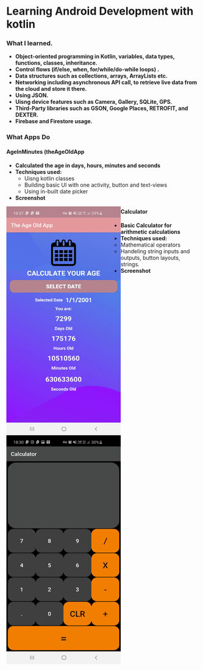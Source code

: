 # Learning Android Development with kotlin

### What I learned.
* **Object-oriented programming in Kotlin, variables, data types, functions, classes, inheritance.**
* **Control flows (if/else, when, for/while/do-while loops) .**
* **Data structures such as collections, arrays, ArrayLists etc.**
* **Networking including asynchronous API call, to retrieve live data from the cloud and store it there.**
* **Using JSON.**
* **Uisng device features such as Camera, Gallery, SQLite, GPS.**
* **Third-Party libraries such as GSON, Google Places, RETROFIT, and DEXTER.**
* **Firebase and Firestore usage.**

### What Apps Do

#### AgeInMinutes (theAgeOldApp

* **Calculated the age in days, hours, minutes and seconds**
* **Techniques used:**
  * Uisng kotlin classes
  * Building basic UI with one activity, button and text-views
  * Using in-built date picker
* **Screenshot**
<img align="left" alt="theageoldapp" width="300px" height="600px" src="/screenshots/theageoldapp.jpg" />

#### Calculator

* **Basic Calculator for arithmetic calculations**
* **Techniques used:**
  * Mathematical operators
  * Handeling string inputs and outputs, button layouts, strings.
* **Screenshot**
<img align="left" alt="calculator" width="300px" height="600px" src="/screenshots/calculator.jpg" /> 
